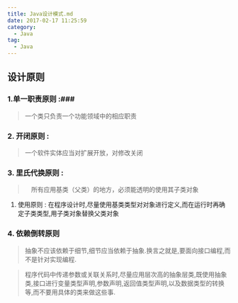 ```yaml
---
title: Java设计模式.md
date: 2017-02-17 11:25:59
category:
  - Java
tag:
  - Java
---
```


## 设计原则 ##

### 1.单一职责原则 :###
> 一个类只负责一个功能领域中的相应职责

### 2. 开闭原则 : ###
> 一个软件实体应当对扩展开放，对修改关闭

### 3. 里氏代换原则 : ###
>　所有应用基类（父类）的地方，必须能透明的使用其子类对象

1. 使用原则 : 在程序设计时,尽量使用基类类型对对象进行定义,而在运行时再确定子类类型,用子类对象替换父类对象

### 4. 依赖倒转原则 ###
> 抽象不应该依赖于细节,细节应当依赖于抽象.换言之就是,要面向接口编程,而不是针对实现编程.

> 程序代码中传递参数或关联关系时,尽量应用层次高的抽象层类,既使用抽象类,接口进行变量类型声明,参数声明,返回值类型声明,以及数据类型的转换等,而不要用具体的类来做这些事.

